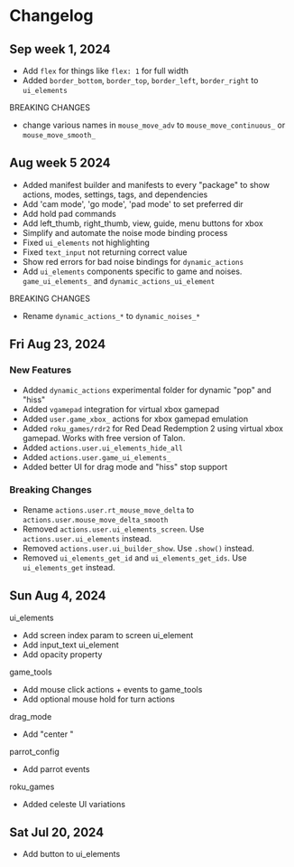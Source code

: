 # Changelog

## Sep week 1, 2024
- Add `flex` for things like `flex: 1` for full width
- Added `border_bottom`, `border_top`, `border_left`, `border_right` to `ui_elements`

BREAKING CHANGES
- change various names in `mouse_move_adv` to `mouse_move_continuous_` or `mouse_move_smooth_`

## Aug week 5 2024
- Added manifest builder and manifests to every "package"
  to show actions, modes, settings, tags, and dependencies
- Add 'cam mode', 'go mode', 'pad mode' to set preferred dir
- Add hold pad commands
- Add left_thumb, right_thumb, view, guide, menu buttons for xbox
- Simplify and automate the noise mode binding process
- Fixed `ui_elements` not highlighting
- Fixed `text_input` not returning correct value
- Show red errors for bad noise bindings for `dynamic_actions`
- Add `ui_elements` components specific to game and noises. `game_ui_elements_` and `dynamic_actions_ui_element`

BREAKING CHANGES
- Rename `dynamic_actions_*` to `dynamic_noises_*`

## Fri Aug 23, 2024
### New Features
- Added `dynamic_actions` experimental folder for dynamic "pop" and "hiss"
- Added `vgamepad` integration for virtual xbox gamepad
- Added `user.game_xbox_` actions for xbox gamepad emulation
- Added `roku_games/rdr2` for Red Dead Redemption 2 using virtual xbox gamepad. Works with free version of Talon.
- Added `actions.user.ui_elements_hide_all`
- Added `actions.user.game_ui_elements_`
- Added better UI for drag mode and "hiss" stop support

### Breaking Changes
- Rename `actions.user.rt_mouse_move_delta` to `actions.user.mouse_move_delta_smooth`
- Removed `actions.user.ui_elements_screen`. Use `actions.user.ui_elements` instead.
- Removed `actions.user.ui_builder_show`. Use `.show()` instead.
- Removed `ui_elements_get_id` and `ui_elements_get_ids`. Use `ui_elements_get` instead.

## Sun Aug 4, 2024
ui_elements
- Add screen index param to screen ui_element
- Add input_text ui_element
- Add opacity property

game_tools
- Add mouse click actions + events to game_tools
- Add optional mouse hold for turn actions

drag_mode
- Add "center <target>"

parrot_config
- Add parrot events

roku_games
- Added celeste UI variations

## Sat Jul 20, 2024
- Add button to ui_elements